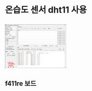 # 온습도 센서 dht11 사용 
## <img width = "40%" src="https://github.com/buskingsue/DHT11/blob/master/comport_%EC%98%A8%EB%8F%84.png">

## f411re 보드 
